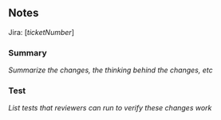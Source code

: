 ## Notes

Jira: [_ticketNumber_]

### Summary

_Summarize the changes, the thinking behind the changes, etc_

### Test

_List tests that reviewers can run to verify these changes work_
